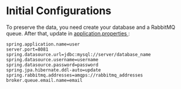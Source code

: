 # Initial Configurations

To preserve the data, you need create your database and a RabbitMQ queue. After that, update in <a href="https://github.com/Venicode/ms-user/blob/master/src/main/resources/application.properties"> application.properties </a>:

```
spring.application.name=user
server.port=8081
spring.datasource.url=jdbc:mysql://server/database_name
spring.datasource.username=username
spring.datasource.password=password
spring.jpa.hibernate.ddl-auto=update
spring.rabbitmq.addresses=amqps://rabbitmq_addresses
broker.queue.email.name=email
```
